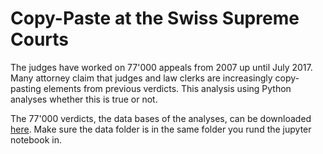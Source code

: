 # Copy-Paste at the Swiss Supreme Courts

The judges have worked on 77'000 appeals from 2007 up until
July 2017. Many attorney claim that judges and law clerks are increasingly
copy-pasting elements from previous verdicts. This analysis using Python
analyses whether this is true or not.

The 77'000 verdicts, the data bases of the analyses, can be downloaded
[here](https://dl.dropboxusercontent.com/u/61999762/txt_files.zip). Make sure
the data folder is in the same folder you rund the jupyter notebook in.
